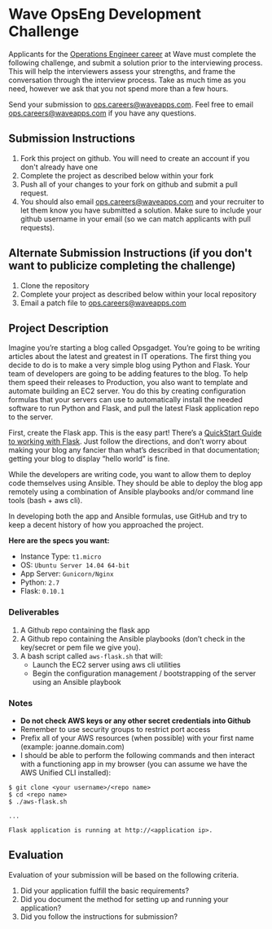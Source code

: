 # Wave OpsEng Development Challenge

Applicants for the [Operations Engineer career](https://www.waveapps.com/about-us/jobs/operations-engineer/) at Wave must complete the following challenge, and submit a solution prior to the interviewing process. This will help the interviewers assess your strengths, and frame the conversation through the interview process. Take as much time as you need, however we ask that you not spend more than a few hours.

Send your submission to [ops.careers@waveapps.com](ops.careers@waveapps.com). Feel free to email [ops.careers@waveapps.com](ops.careers@waveapps.com) if you have any questions.

## Submission Instructions

1. Fork this project on github. You will need to create an account if you don't already have one
1. Complete the project as described below within your fork
1. Push all of your changes to your fork on github and submit a pull request.
1. You should also email [ops.careers@waveapps.com](ops.careers@waveapps.com) and your recruiter to let them know you have submitted a solution. Make sure to include your github username in your email (so we can match applicants with pull requests).

## Alternate Submission Instructions (if you don't want to publicize completing the challenge)

1. Clone the repository
1. Complete your project as described below within your local repository
1. Email a patch file to [ops.careers@waveapps.com](ops.careers@waveapps.com)

## Project Description

Imagine you’re starting a blog called Opsgadget. You’re going to be writing articles about the latest and greatest in IT operations. The first thing you decide to do is to make a very simple blog using Python and Flask. Your team of developers are going to be adding features to the blog. To help them speed their releases to Production, you also want to template and automate building an EC2 server. You do this by creating configuration formulas that your servers can use to automatically install the needed software to run Python and Flask, and pull the latest Flask application repo to the server.

First, create the Flask app. This is the easy part! There’s a [QuickStart Guide to working with Flask](http://flask.pocoo.org/docs/quickstart/). Just follow the directions, and don’t worry about making your blog any fancier than what’s described in that documentation; getting your blog to display “hello world” is fine.

While the developers are writing code, you want to allow them to deploy code themselves using Ansible. They should be able to deploy the blog app remotely using a combination of Ansible playbooks and/or command line tools (bash + aws cli).

In developing both the app and Ansible formulas, use GitHub and try to keep a decent history of how you approached the project.

**Here are the specs you want:**

* Instance Type: `t1.micro`
* OS: `Ubuntu Server 14.04 64-bit`
* App Server: `Gunicorn/Nginx`
* Python: `2.7`
* Flask: `0.10.1`

### Deliverables

1. A Github repo containing the flask app
1. A Github repo containing the Ansible playbooks (don’t check in the key/secret or pem file we give you).
1. A bash script called `aws-flask.sh` that will:
    * Launch the EC2 server using aws cli utilities
    * Begin the configuration management / bootstrapping of the server using an Ansible playbook

### Notes

* **Do not check AWS keys or any other secret credentials into Github**
* Remember to use security groups to restrict port access
* Prefix all of your AWS resources (when possible) with your first name (example: joanne.domain.com)
* I should be able to perform the following commands and then interact with a functioning app in my browser (you can assume we have the AWS Unified CLI installed):

```
$ git clone <your username>/<repo name>
$ cd <repo name>
$ ./aws-flask.sh

...

Flask application is running at http://<application ip>.
```

## Evaluation

Evaluation of your submission will be based on the following criteria.

1. Did your application fulfill the basic requirements?
1. Did you document the method for setting up and running your application?
1. Did you follow the instructions for submission?

